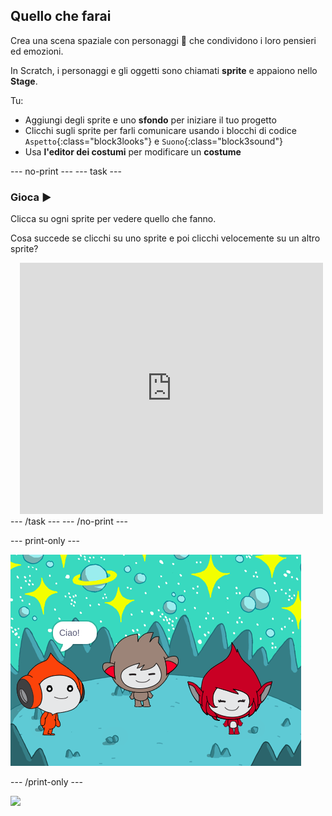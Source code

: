 ## Quello che farai

Crea una scena spaziale con personaggi 👾 che condividono i loro pensieri ed emozioni.

In Scratch, i personaggi e gli oggetti sono chiamati **sprite** e appaiono nello **Stage**.

Tu:
+ Aggiungi degli sprite e uno **sfondo** per iniziare il tuo progetto
+ Clicchi sugli sprite per farli comunicare usando i blocchi di codice `Aspetto`{:class="block3looks"} e `Suono`{:class="block3sound"}
+ Usa **l'editor dei costumi** per modificare un **costume**

--- no-print --- --- task ---
### Gioca ▶️
<div style="display: flex; flex-wrap: wrap">
<div style="flex-basis: 175px; flex-grow: 1">  
Clicca su ogni sprite per vedere quello che fanno. 

Cosa succede se clicchi su uno sprite e poi clicchi velocemente su un altro sprite?
</div>
<div class="scratch-preview" style="margin-left: 15px;">
  <iframe allowtransparency="true" width="485" height="402" src="https://scratch.mit.edu/projects/embed/485673032/?autostart=false" frameborder="0"></iframe>
</div>
</div>
--- /task --- --- /no-print ---

--- print-only ---

![Il progetto completo.](images/showcase_static.png)

--- /print-only ---

![](https://code.org/api/hour/begin_raspi_space.png)

